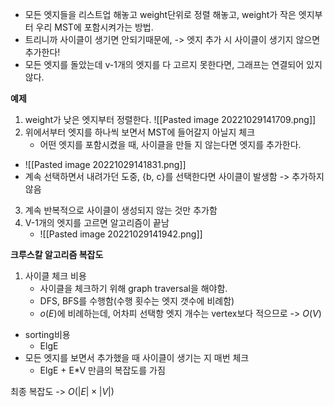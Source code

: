 - 모든 엣지들을 리스트업 해놓고 weight단위로 정렬 해놓고, weight가 작은 엣지부터 우리 MST에 포함시켜가는 방법.
- 트리니까 사이클이 생기면 안되기때문에, -> 엣지 추가 시 사이클이 생기지 않으면 추가한다!
- 모든 엣지를 돌았는데 v-1개의 엣지를 다 고르지 못한다면, 그래프는 연결되어 있지 않다.

__예제__
1. weight가 낮은 엣지부터 정렬한다.
![[Pasted image 20221029141709.png]]
2. 위에서부터 엣지를 하나씩 보면서 MST에 들어갈지 아닐지 체크
	- 어떤 엣지를 포함시켰을 때, 사이클을 만들 지 않는다면 엣지를 추가한다.
- ![[Pasted image 20221029141831.png]]
- 계속 선택하면서 내려가던 도중, {b, c}를 선택한다면 사이클이 발생함 -> 추가하지 않음
3. 계속 반복적으로 사이클이 생성되지 않는 것만 추가함
4. V-1개의 엣지를 고르면 알고리즘이 끝남
	- ![[Pasted image 20221029141942.png]]

__크루스칼 알고리즘 복잡도__
1. 사이클 체크 비용
	- 사이클을 체크하기 위해 graph traversal을 해야함.
	- DFS, BFS를 수행함(수행 횟수는 엣지 갯수에 비례함)
	- $o(E)$에 비례하는데, 어차피 선택항 엣지 개수는 vertex보다 적으므로 -> $O(V)$
- sorting비용
	- ElgE
- 모든 엣지를 보면서 추가했을 때 사이클이 생기는 지 매번 체크
	- ElgE + E*V 만큼의 복잡도를 가짐

최종 복잡도 -> $O(|E| \times |V|)$ 
